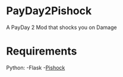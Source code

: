 # PayDay2Pishock
A PayDay 2 Mod that shocks you on Damage

# Requirements
Python:
  -Flask
  -[Pishock](https://python-pishock.readthedocs.io/en/latest/)
